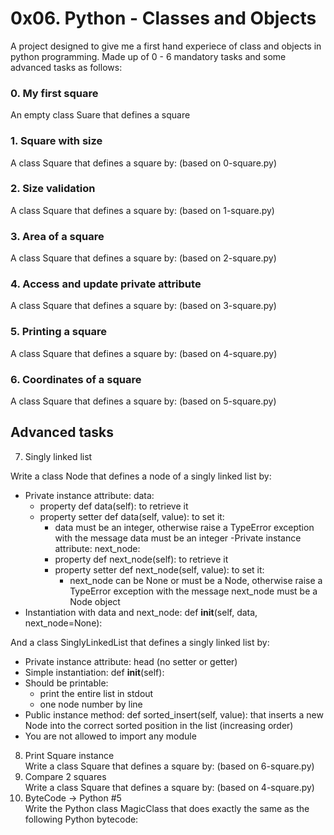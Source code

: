 # 0x06. Python - Classes and Objects
A project designed to give me a first hand experiece of class and objects
in python programming. Made up of 0 - 6 mandatory tasks and some advanced
tasks as follows:
### 0. My first square
An empty class Suare that defines a square
### 1. Square with size
A class Square that defines a square by: (based on 0-square.py)
### 2. Size validation
A class Square that defines a square by: (based on 1-square.py)
### 3. Area of a square
A class Square that defines a square by: (based on 2-square.py)
### 4. Access and update private attribute
A class Square that defines a square by: (based on 3-square.py)
### 5. Printing a square
A class Square that defines a square by: (based on 4-square.py)
### 6. Coordinates of a square
A class Square that defines a square by: (based on 5-square.py)


## Advanced tasks
7. Singly linked list


Write a class Node that defines a node of a singly linked list by:
- Private instance attribute: data:
  - property def data(self): to retrieve it
  - property setter def data(self, value): to set it:
     - data must be an integer, otherwise raise a TypeError exception with the message data must be an integer
-Private instance attribute: next_node:
	 - property def next_node(self): to retrieve it
	 - property setter def next_node(self, value): to set it:
	   - next_node can be None or must be a Node, otherwise raise a TypeError exception with the message next_node must be a Node object
- Instantiation with data and next_node: def __init__(self, data, next_node=None):


And a class SinglyLinkedList that defines a singly linked list by:
- Private instance attribute: head (no setter or getter)
- Simple instantiation: def __init__(self):
- Should be printable:
  - print the entire list in stdout
  - one node number by line
- Public instance method: def sorted_insert(self, value): that inserts a new Node into the correct sorted position in the list (increasing order)
- You are not allowed to import any module
8. Print Square instance  
Write a class Square that defines a square by: (based on 6-square.py)
9. Compare 2 squares  
Write a class Square that defines a square by: (based on 4-square.py)
10. ByteCode -> Python #5  
Write the Python class MagicClass that does exactly the same as the following Python bytecode: